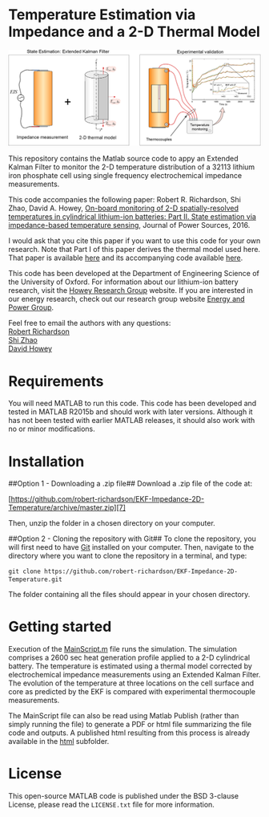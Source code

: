Temperature Estimation via Impedance and a 2-D Thermal Model 
============================================================

<img src="GraphicalAbstract.png" width="775">

This repository contains the Matlab source code to appy an Extended Kalman Filter to monitor the 2-D temperature distribution of a 32113 lithium iron phosphate cell using single frequency electrochemical impedance measurements. 

This code accompanies the following paper:
Robert R. Richardson, Shi Zhao, David A. Howey, [On-board monitoring of 2-D spatially-resolved temperatures in cylindrical lithium-ion batteries: Part II. State estimation via impedance-based temperature sensing][4], Journal of Power Sources, 2016.

I would ask that you cite this paper if you want to use this code for 
your own research.
Note that Part I of this paper derives the thermal model used here. That paper is available [here][5] and its accompanying code available [here][6].

This code has been developed at the Department of Engineering Science of the University of Oxford. 
For information about our lithium-ion battery research, visit the [Howey Research Group][2] website.
If you are interested in our energy research, check out our research group website [Energy and Power Group][3].

Feel free to email the authors with any questions:  
[Robert Richardson](mailto:robert.richardson@eng.ox.ac.uk)  
[Shi Zhao](mailto:shi.zhao@eng.ox.ac.uk)  
[David Howey](mailto:david.howey@eng.ox.ac.uk) 

Requirements
============
You will need MATLAB to run this code. This code has been developed and 
tested in MATLAB R2015b and should work with later versions. 
Although it has not been tested with earlier MATLAB releases, it should 
also work with no or minor modifications.


 
Installation
============

##Option 1 - Downloading a .zip file##
Download a .zip file of the code at:

[https://github.com/robert-richardson/EKF-Impedance-2D-Temperature/archive/master.zip][7]

Then, unzip the folder in a chosen directory on your computer.

##Option 2 - Cloning the repository with Git##
To clone the repository, you will first need to have [Git][8] installed on 
your computer. Then, navigate to the directory where you want to clone the 
repository in a terminal, and type:
```
git clone https://github.com/robert-richardson/EKF-Impedance-2D-Temperature.git
```
The folder containing all the files should appear in your chosen directory.


Getting started
===============

Execution of the [MainScript.m](MainScript.m) file runs the simulation.
The simulation comprises a 2600 sec heat generation profile applied to a 2-D cylindrical battery.
The temperature is estimated using a thermal model corrected by electrochemical impedance measurements using an Extended Kalman Filter.
The evolution of the temperature at three locations on the cell surface and core as predicted by the EKF is compared with
experimental thermocouple measurements.

The MainScript file can also be read using Matlab Publish (rather than simply running the file) to generate a PDF or html file summarizing the file code and outputs. A published html resulting from this process is already available in the [html](EKF-Impedance-2D-Temperature/html) subfolder.


License
=======

This open-source MATLAB code is published under the BSD 3-clause License,
please read the `LICENSE.txt` file for more information.

[1]: http://arxiv.org
[2]: http://users.ox.ac.uk/~engs1053/
[3]: http://epg.eng.ox.ac.uk/

[4]: http://www.sciencedirect.com/science/article/pii/S0378775316308163
[5]: http://www.sciencedirect.com/science/article/pii/S0378775316308151
[6]: https://github.com/robert-richardson/Spectral-Thermal-Model-2D

[7]: https://github.com/robert-richardson/EKF-Impedance-2D-Temperature/archive/master.zip
[8]: https://git-scm.com/

